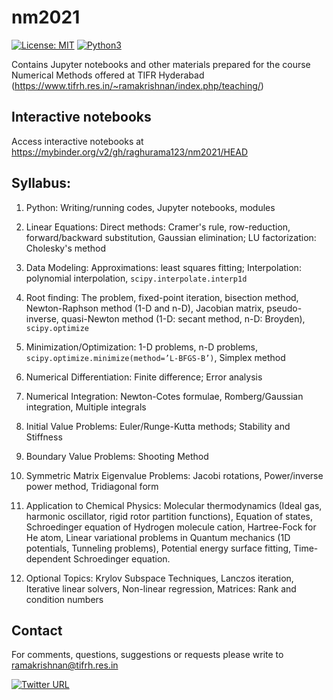 # nm2021

[![License: MIT](https://img.shields.io/badge/License-MIT-yellow.svg)](https://opensource.org/licenses/MIT)
[![Python3](https://img.shields.io/badge/Language-Python3-red.svg)](https://www.python.org/download/releases/3.0/)


Contains Jupyter notebooks and other materials prepared for the course Numerical Methods offered at TIFR Hyderabad (https://www.tifrh.res.in/~ramakrishnan/index.php/teaching/)

## Interactive notebooks
Access interactive notebooks at https://mybinder.org/v2/gh/raghurama123/nm2021/HEAD

## Syllabus: 

1. Python: Writing/running codes, Jupyter notebooks, modules

2. Linear Equations: Direct methods: Cramer's rule, row-reduction, forward/backward substitution, Gaussian elimination; LU factorization: Cholesky's method

3. Data Modeling: Approximations: least squares fitting; Interpolation: polynomial interpolation, `scipy.interpolate.interp1d`

4. Root finding: The problem, fixed-point iteration, bisection method, Newton-Raphson method (1-D and n-D), Jacobian matrix, pseudo-inverse, quasi-Newton method (1-D: secant method, n-D: Broyden), `scipy.optimize` 

5. Minimization/Optimization: 1-D problems, n-D problems, `scipy.optimize.minimize(method=’L-BFGS-B’)`, Simplex method

6. Numerical Differentiation: Finite difference; Error analysis

7. Numerical Integration: Newton-Cotes formulae, Romberg/Gaussian integration, Multiple integrals

8. Initial Value Problems: Euler/Runge-Kutta methods; Stability and Stiffness

9. Boundary Value Problems: Shooting Method

10. Symmetric Matrix Eigenvalue Problems: Jacobi rotations, Power/inverse power method, Tridiagonal form

11. Application to Chemical Physics: Molecular thermodynamics (Ideal gas, harmonic oscillator, rigid rotor partition functions), Equation of states, Schroedinger equation of Hydrogen molecule cation, Hartree-Fock for He atom, Linear variational problems in Quantum mechanics (1D potentials, Tunneling problems), Potential energy surface fitting, Time-dependent Schroedinger equation. 

12. Optional Topics: Krylov Subspace Techniques, Lanczos iteration, Iterative linear solvers, Non-linear regression, Matrices: Rank and condition numbers

## Contact
For comments, questions, suggestions or requests please write to ramakrishnan@tifrh.res.in 

[![Twitter URL](https://img.shields.io/twitter/url/https/twitter.com/raghurama123.svg?style=social&label=Follow%20%40raghurama123)](https://twitter.com/raghurama123)

